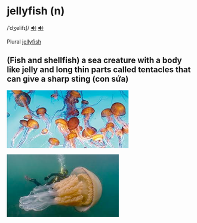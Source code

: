# jellyfish (n)

/ˈdʒelifɪʃ/ [🔊](https://www.oxfordlearnersdictionaries.com/media/english/uk_pron/j/jel/jelly/jellyfish__gb_1.mp3) [🔊](https://www.oxfordlearnersdictionaries.com/media/english/us_pron/j/jel/jelly/jellyfish__us_1.mp3)

Plural [jellyfish]()

## (Fish and shellfish) a sea creature with a body like jelly and long thin parts called tentacles that can give a sharp sting (con sứa)

![jellyfish-1](jellyfish-1.png)

![jellyfish-2](jellyfish-2.png)